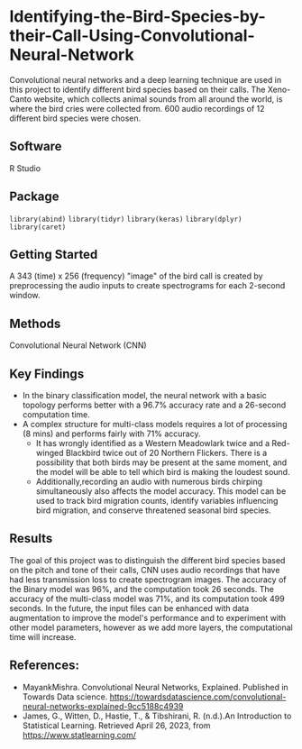 # Identifying-the-Bird-Species-by-their-Call-Using-Convolutional-Neural-Network
Convolutional neural networks and a deep learning technique are used in this project to identify different bird species based on their calls. The Xeno-Canto website, which collects animal sounds from all around the world, is where the bird cries were collected from. 600 audio recordings of 12 different bird species were chosen.

## Software
R Studio

## Package
`library(abind)`
`library(tidyr)`
`library(keras)`
`library(dplyr)`
`library(caret)`

## Getting Started
A 343 (time) x 256 (frequency) "image" of the bird call is created by preprocessing the audio inputs to create spectrograms for each 2-second window.

## Methods
Convolutional Neural Network (CNN)

## Key Findings
- In the binary classification model, the neural network with a basic topology performs better with a 96.7% accuracy rate and a 26-second computation time. 
- A complex structure for multi-class models requires a lot of processing (8 mins) and performs fairly with 71% accuracy.   
    - It has wrongly identified as a Western Meadowlark twice and a Red-winged Blackbird twice out of 20 Northern Flickers. There is a possibility that both birds may be present at the same moment, and the model will be able to tell which bird is making the loudest sound.
    - Additionally,recording an audio with numerous birds chirping simultaneously also affects the model accuracy. This model can be used to track bird migration counts, identify variables influencing bird migration, and conserve threatened seasonal bird species. 

## Results
The goal of this project was to distinguish the different bird species based on the pitch and tone of their calls, CNN uses audio recordings that have had less transmission loss to create spectrogram images. The accuracy of the Binary model was 96%, and the computation took 26 seconds. The accuracy of the multi-class model was 71%, and its computation took 499 seconds. In the future, the input files can be enhanced with data augmentation  to improve the model's performance and to experiment with other model parameters, however as we add more layers, the computational time will increase.	

## References:
- MayankMishra. Convolutional Neural Networks, Explained. Published in Towards Data science.
<https://towardsdatascience.com/convolutional-neural-networks-explained-9cc5188c4939>
- James, G., Witten, D., Hastie, T., & Tibshirani, R. (n.d.).An Introduction to Statistical Learning. Retrieved April 26, 2023, from https://www.statlearning.com/ 

